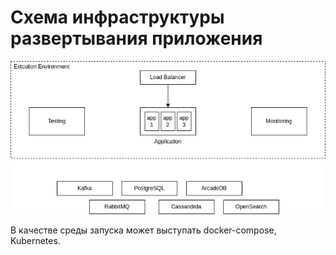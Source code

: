 # Схема инфраструктуры развертывания приложения

![Infrastructure](./img/infrastructure.png)

В качестве среды запуска может выступать docker-compose, Kubernetes.
